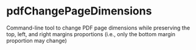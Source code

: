 # pdfChangePageDimensions
Command-line tool to change PDF page dimensions while preserving the top, left, and right margins proportions (i.e., only the bottom margin proportion may change)
